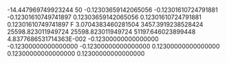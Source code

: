   -14.447969749923244               50 -0.12303659142065056      -0.12301610724791881      -0.12301610749741897       0.12303659142065056       0.12301610724791881       0.12301610749741897      F
   3.0704383460281504        3457.3919238528424        25598.823011949724        25598.823011949724        51197.646023899448        4.8377686531714363E-002 -0.12300000000000000      -0.12300000000000000      -0.12300000000000000       0.12300000000000000       0.12300000000000000       0.12300000000000000     
